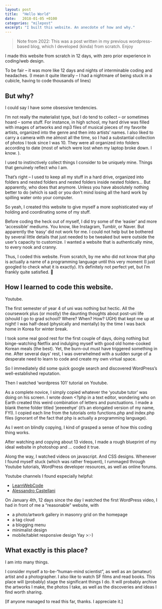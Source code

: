 ```yaml
---
layout: post
title:  "Hello World"
date:   2018-01-05 +0100
categories: "milepost"
excerpt: "I built this website. An anecdote of how and why."
---
```


> Note from 2022: This was a post written in my previous wordpress-based blog, which I developed (kinda) from scratch. Enjoy



I made this website from scratch in 12 days, with zero prior experience in coding/web design.

To be fair – it was more like 12 days and nights of interminable coding and headaches. (I mean it quite literally – I had a nightmare of being stuck in a cubicle, having to code thousands of lines)

## But why?
I could say I have some obsessive tendencies.

I’m not really the materialist type, but I do tend to collect – or sometimes hoard – some stuff. For instance, in high school, my hard drive was filled with images of artworks and mp3 files of musical pieces of my favorite artists, organized into the genre and then into artists’ names. I also liked to carry a camera with me almost all the time, so I had a substantial collection of photos I took since I was 10. They were all organized into folders according to date (most of which were lost when my laptop broke down. I know. ).

I used to instinctively collect things I consider to be uniquely mine. Things that genuinely reflect who I am.

That’s right – I used to keep all my stuff in a hard drive, organized into folders and nested folders and nested folders inside nested folders… But apparently, who does that anymore. Unless you have absolutely nothing better to do (which is sad) or you don’t mind losing all the hard work by spilling water onto your computer.

So yeah, I created this website to give myself a more sophisticated way of holding and coordinating some of my stuff.

Before coding the heck out of myself, I did try some of the ‘easier’ and more ‘accessible’ mediums. You know, like Instagram, Tumblr, or Naver. But apparently the ‘easy’ did not work for me. I could not help but be bothered by several little details that just needed to be tweaked but were outside the user’s capacity to customize. I wanted a website that is authentically mine, to every nook and cranny.

Thus, I coded this website. From scratch, by me who did not know that php is actually a name of a programming language until this very moment (I just googled to check what it is exactly). It’s definitely not perfect yet, but I’m frankly quite satisfied. 🙂

## How I learned to code this website.
Youtube.

The first semester of year 4 of uni was nothing but hectic. All the coursework plus (or mostly) the daunting thoughts about post-uni life (should I go to grad school? Where? When? How? UGH) that kept me up at night! I was half-dead (physically and mentally) by the time I was back home in Korea for winter break.

I took some real good rest for the first couple of days, doing nothing but binge-watching Netflix and indulging myself with good old home-cooked Korean meals (the best). Yet, the burn-out must have triggered something in me. After several days’ rest, I was overwhelmed with a sudden surge of a desperate need to learn to code and create my own virtual space.

So I immediately did some quick google search and discovered WordPress’s well-established reputation.

Then I watched ‘wordpress 101’ tutorial on Youtube.

As a complete novice, I simply copied whatever the ‘youtube tutor’ was doing on his screen. I wrote down <?php in a text editor, wondering who on Earth created this weird combination of letters and punctuations. I made a blank theme folder titled ‘jeeeeehye’ (it’s an elongated version of my name, FYI). I copied each line from the tutorials onto functions.php and index.php files (ignorant of the fact that php is actually a programming language).

As I went on blindly copying, I kind of grasped a sense of how this coding thing works.

After watching and copying about 13 videos, I made a rough blueprint of my ideal website in photoshop and … coded it true.

Along the way, I watched videos on javascript. And CSS designs. Whenever I found myself stuck (which was rather frequent), I rummaged through Youtube tutorials, WordPress developer resources, as well as online forums.

Youtube channels I found especially helpful:
* [LearnWebCode](https://www.youtube.com/channel/UCHRp19HU7Y2LwfI0Ai6WAGQ)
* [Alessandro Castellani](https://www.youtube.com/channel/UCbmBY_XYZqCa2G0XmFA7ZWg)

On January 4th, 12 days since the day I watched the first WordPress video, I had in front of me a “reasonable” website, with
* a photo/artwork gallery in masonry grid on the homepage
* a tag cloud
* a blogging menu
* minimalist design
* mobile/tablet responsive design
Yay >:-)

## What exactly is this place?
I am into many things.

I consider myself a to-be-“human-mind scientist”, as well as an (amateur) artist and a photographer. I also like to watch SF films and read books. This place will (probably) stage the significant things I do. It will probably archive the artworks I make, the photos I take, as well as the discoveries and ideas I find worth sharing.

[If anyone managed to read this far, thanks. I appreciate it.]

